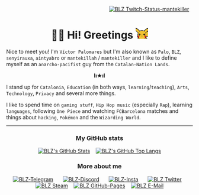 <p align="right"><a href="https://twitch.tv/mantekiller" target="_blank"><img alt="BLZ Twitch-Status-mantekiller" src="https://img.shields.io/twitch/status/mantekiller?label=mantekiller&labelColor=161b22&logo=Twitch&logoColor=9146ff&color=6340a5&style=flat-square" width="125" style="padding-right:10px;"/></a></p>
<h1 align="center"><b>👋🏼 Hi! Greetings </b><img src="./img/pikachu_wave.gif" width="33"/></h1>

Nice to meet you! I'm `Víctor Palomares` but I'm also known as `Palo`, `BLZ`, `senyirauxa`, `aintyabro` or `mantekillah` / `mantekiller` and I like to define myself as an `anarcho-pacifist` guy from the `Catalan-Nation Lands`.

<p align="center"><b>lı★ıl</b></p>
  
I stand up for `Catalonia`, `Education` (in both ways, `learning`/`teaching`), `Arts`, `Technology`, `Privacy` and several more things.

I like to spend time on `gaming stuff`, `Hip Hop music` (especially `Rap`), learning `languages`, following `One Piece` and watching `FCBarcelona` matches and things about `hacking`, `Pokémon` and the `Wizarding World`.

<div align="center">

---

<h3>My GitHub stats</h3>

[![BLZ's GitHub Stats](https://github-readme-stats.vercel.app/api?username=mantekillah&hide=prs,contribs&hide_border=false&show_icons=true&icon_color=5edf2b&bg_color=161b22&text_color=5edf2b&border_color=00ff00&cache_seconds=1800&title_color=3fb950&hide_title=true&disable_animations=boolean)](https://github.com/mantekillah#)
&nbsp;&nbsp;
[![BLZ's GitHub Top Langs](https://github-readme-stats.vercel.app/api/top-langs/?username=mantekillah&layout=compact&hide_border=false&langs_count=10&text_color=5edf2b&bg_color=161b22&border_color=00ff00&hide_title=true&disable_animations=boolean)](https://github.com/mantekillah#)
<h3>More about me</h3>

<a href="https://t.me/palo_senyirauxa" target="_blank"><img alt="BLZ-Telegram" src="https://img.shields.io/static/v1?label=&message=palo_senyirauxa&logo=Telegram&logoColor=26a5e4&color=161b22&style=flat-square" width="125" style="padding-right:10px;"/></a>
&nbsp;&nbsp;
<a href="https://github.com/mantekillah" target="_blank"><img alt="BLZ-Discord" src="https://img.shields.io/static/v1?label=&message=mantekillah%239946&logo=Discord&logoColor=5865f2&color=161b22&style=flat-square" width="125" style="padding-right:10px;"/></a>
&nbsp;&nbsp;
<a href="https://instagram.com/blz.reborn" target="_blank"><img alt="BLZ-Insta" src="https://img.shields.io/static/v1?label=&message=blz.reborn&logo=Instagram&logoColor=d90479&color=161b22&style=flat-square" width="125" style="padding-right:10px;"/></a>
&nbsp;&nbsp;
[![BLZ Twitter](https://img.shields.io/static/v1?label=&message=aintyabro&labelColor=161b22&logo=Twitter&logoColor=1a8cd8&color=161b22&style=flat-square)](https://twitter.com/intent/follow?original_referer=https%3A%2F%2Fgithub.com%2Fmantekillah&screen_name=aintyabro)
&nbsp;&nbsp;
[![BLZ Steam](https://img.shields.io/static/v1?label=&message=mantekillah&labelColor=161b22&logo=Steam&logoColor=ffffff&color=161b22&style=flat-square)](https://steamcommunity.com/id/mantekillah)
&nbsp;&nbsp;
[![BLZ GitHub-Pages](https://img.shields.io/static/v1?label=&message=mantekillah.github.io/palo&color=161b22&style=flat-square)](https://mantekillah.github.io/palo)
&nbsp;&nbsp;
[![BLZ E-Mail](https://img.shields.io/static/v1?label=&message=victor.palomares%5B%40%5Dpm.me&logo=ProtonMail&logoColor=8b89cc&color=161b22&style=for-the-badge)](https://github.com/mantekillah#)

</div>

